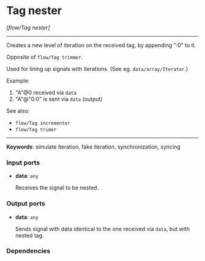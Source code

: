 # Tag nester

_[flow/Tag nester]_

---

Creates a new level of iteration on the received tag, by appending ":0" to it.  
  
Opposite of `flow/Tag trimmer`.  
  
Used for lining up signals with iterations. (See eg. `data/array/Iterator`.)  
  
Example:  
1. "A"@0 received via `data`  
2. "A"@"0:0" is sent via `data` (output)  
  
See also:  
* `flow/Tag incrementer`  
* `flow/Tag trimer`  

---

__Keywords__: simulate iteration, fake iteration, synchronization, syncing

### Input ports

* __data__: ` any `

    Receives the signal to be nested.

### Output ports

* __data__: ` any `

    Sends signal with data identical to the one received via `data`, but with nested tag.

### Dependencies




